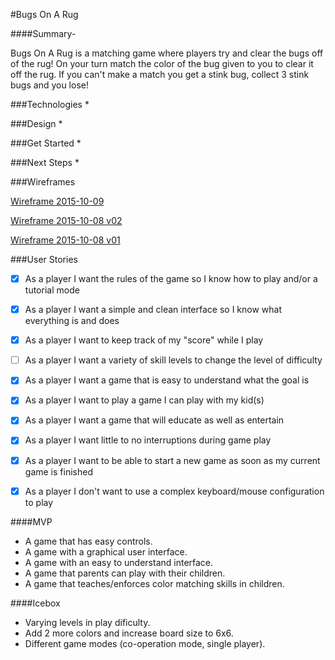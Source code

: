 #Bugs On A Rug

####Summary- 

Bugs On A Rug is a matching game where players try and clear the bugs off of the rug!  On your turn match the color of the bug given to you to clear it off the rug.  If you can't make a match you get a stink bug, collect 3 stink bugs and you lose!

###Technologies
* 

###Design
* 

###Get Started
*

###Next Steps
*

###Wireframes

[Wireframe 2015-10-09](https://raw.githubusercontent.com/matthewybutt/bugs_on_a_rug/master/assets/bugs_wireframe01_2015-10-09.jpg)

[Wireframe 2015-10-08 v02](https://raw.githubusercontent.com/matthewybutt/bugs_on_a_rug/master/assets/bugs_wireframe_2015-10-08_v02.jpg)

[Wireframe 2015-10-08 v01](https://raw.githubusercontent.com/matthewybutt/bugs_on_a_rug/master/assets/bugs_wireframe_2015-10-08_v01.jpg)

###User Stories
* [x] As a player I want the rules of the game so I know how to play and/or a tutorial mode
* [x] As a player I want a simple and clean interface so I know what everything is and does
* [x] As a player I want to keep track of my "score" while I play
* [ ] As a player I want a variety of skill levels to change the level of difficulty
* [x] As a player I want a game that is easy to understand what the goal is
* [x] As a player I want to play a game I can play with my kid(s)
* [x] As a player I want a game that will educate as well as entertain
* [x] As a player I want little to no interruptions during game play
* [x] As a player I want to be able to start a new game as soon as my current game is finished
* [x] As a player I don't want to use a complex keyboard/mouse configuration to play


####MVP
* A game that has easy controls.
* A game with a graphical user interface.
* A game with an easy to understand interface.  
* A game that parents can play with their children.
* A game that teaches/enforces color matching skills in children.


####Icebox
* Varying levels in play dificulty.
* Add 2 more colors and increase board size to 6x6.
* Different game modes (co-operation mode, single player).